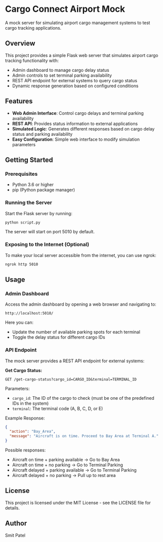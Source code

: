 # Cargo Connect Airport Mock

A mock server for simulating airport cargo management systems to test cargo tracking applications.

## Overview

This project provides a simple Flask web server that simulates airport cargo tracking functionality with:

- Admin dashboard to manage cargo delay status
- Admin controls to set terminal parking availability
- REST API endpoint for external systems to query cargo status
- Dynamic response generation based on configured conditions

## Features

- **Web Admin Interface**: Control cargo delays and terminal parking availability
- **REST API**: Provides status information to external applications
- **Simulated Logic**: Generates different responses based on cargo delay status and parking availability
- **Easy Configuration**: Simple web interface to modify simulation parameters

## Getting Started

### Prerequisites

- Python 3.6 or higher
- pip (Python package manager)

### Running the Server

Start the Flask server by running:

```bash
python script.py
```

The server will start on port 5010 by default.

### Exposing to the Internet (Optional)

To make your local server accessible from the internet, you can use ngrok:

```bash
ngrok http 5010
```

## Usage

### Admin Dashboard

Access the admin dashboard by opening a web browser and navigating to:
```
http://localhost:5010/
```

Here you can:
- Update the number of available parking spots for each terminal
- Toggle the delay status for different cargo IDs

### API Endpoint

The mock server provides a REST API endpoint for external systems:

**Get Cargo Status:**
```
GET /get-cargo-status?cargo_id=CARGO_ID&terminal=TERMINAL_ID
```

Parameters:
- `cargo_id`: The ID of the cargo to check (must be one of the predefined IDs in the system)
- `terminal`: The terminal code (A, B, C, D, or E)

Example Response:
```json
{
  "action": "Bay_Area",
  "message": "Aircraft is on time. Proceed to Bay Area at Terminal A."
}
```

Possible responses:
- Aircraft on time + parking available → Go to Bay Area
- Aircraft on time + no parking → Go to Terminal Parking
- Aircraft delayed + parking available → Go to Terminal Parking
- Aircraft delayed + no parking → Pull up to rest area

## License

This project is licensed under the MIT License - see the LICENSE file for details.

## Author
Smit Patel
